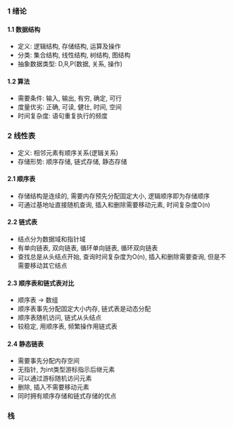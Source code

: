 ### 1 绪论

#### 1.1 数据结构
* 定义: 逻辑结构, 存储结构, 运算及操作
* 分类: 集合结构, 线性结构, 树结构, 图结构
* 抽象数据类型: D,R,P(数据, 关系, 操作)

#### 1.2 算法
* 需要条件: 输入, 输出, 有穷, 确定, 可行
* 度量优劣: 正确, 可读, 健壮, 时间, 空间
* 时间复杂度: 语句重复执行的频度

### 2 线性表
* 定义: 相邻元素有顺序关系(逻辑关系)
* 存储形势: 顺序存储, 链式存储, 静态存储

#### 2.1 顺序表
* 存储结构是连续的, 需要内存预先分配固定大小, 逻辑顺序即为存储顺序
* 可通过基地址直接随机查询, 插入和删除需要移动元素, 时间复杂度O(n)

#### 2.2 链式表
* 结点分为数据域和指针域
* 有单向链表, 双向链表, 循环单向链表, 循环双向链表
* 查找总是从头结点开始, 查询时间复杂度为O(n), 插入和删除需要查询, 但是不需要移动其它结点

#### 2.3 顺序表和链式表对比
* 顺序表 -> 数组
* 顺序表事先分配固定大小内存, 链式表是动态分配
* 顺序表随机访问, 链式从头结点
* 较稳定, 用顺序表, 频繁操作用链式表

#### 2.4 静态链表
* 需要事先分配内存空间
* 无指针, 为int类型游标指示后继元素
* 可以通过游标随机访问元素
* 删除, 插入不需要移动元素
* 同时拥有顺序存储和链式存储的优点

### 栈